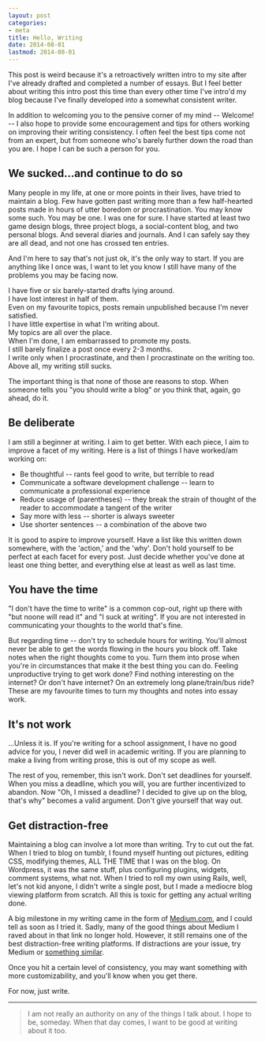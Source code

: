 ```yaml
---
layout: post
categories:
- meta
title: Hello, Writing
date: 2014-08-01
lastmod: 2014-08-01
---
```


This post is weird because it's a retroactively written intro to my site after I've already drafted and completed a number of essays. But I feel better about writing this intro post this time than every other time I've intro'd my blog because I've finally developed into a somewhat consistent writer. 

In addition to welcoming you to the pensive corner of my mind -- Welcome! -- I also hope to provide some encouragement and tips for others working on improving their writing consistency. I often feel the best tips come not from an expert, but from someone who's barely further down the road than you are. I hope I can be such a person for you.

## We sucked...and continue to do so

Many people in my life, at one or more points in their lives, have tried to maintain a blog. Few have gotten past writing more than a few half-hearted posts made in hours of utter boredom or procrastination. You may know some such. You may be one. I was one for sure. I have started at least two game design blogs, three project blogs, a social-content blog, and two personal blogs. And several diaries and journals. And I can safely say they are all dead, and not one has crossed ten entries.

And I'm here to say that's not just ok, it's the only way to start. If you are anything like I once was, I want to let you know I still have many of the problems you may be facing now.

I have five or six barely-started drafts lying around.  
I have lost interest in half of them.   
Even on my favourite topics, posts remain unpublished because I'm never satisfied.   
I have little expertise in what I'm writing about.   
My topics are all over the place.   
When I'm done, I am embarrassed to promote my posts.   
I still barely finalize a post once every 2-3 months.   
I write only when I procrastinate, and then I procrastinate on the writing too.   
Above all, my writing still sucks.   

The important thing is that none of those are reasons to stop. When someone tells you "you should write a blog" or you think that, again, go ahead, do it.

## Be deliberate

I am still a beginner at writing. I aim to get better. With each piece, I aim to improve a facet of my writing. Here is a list of things I have worked/am working on:

* Be thoughtful -- rants feel good to write, but terrible to read
* Communicate a software development challenge -- learn to communicate a professional experience
* Reduce usage of (parentheses) -- they break the strain of thought of the reader to accommodate a tangent of the writer
* Say more with less -- shorter is always sweeter
* Use shorter sentences -- a combination of the above two

It is good to aspire to improve yourself. Have a list like this written down somewhere, with the 'action,' and the 'why'. Don't hold yourself to be perfect at each facet for every post. Just decide whether you've done at least one thing better, and everything else at least as well as last time.

## You have the time

"I don't have the time to write" is a common cop-out, right up there with "but noone will read it" and "I suck at writing". If you are not interested in communicating your thoughts to the world that's fine.

But regarding time -- don't try to schedule hours for writing. You'll almost never be able to get the words flowing in the hours you block off. Take notes when the right thoughts come to you. Turn them into prose when you're in circumstances that make it the best thing you can do. Feeling unproductive trying to get work done? Find nothing interesting on the internet? Or don't have internet? On an extremely long plane/train/bus ride? These are my favourite times to turn my thoughts and notes into essay work.

## It's not work

...Unless it is. If you're writing for a school assignment, I have no good advice for you, I never did well in academic writing. If you are planning to make a living from writing prose, this is out of my scope as well.

The rest of you, remember, this isn't work. Don't set deadlines for yourself. When you miss a deadline, which you will, you are further incentivized to abandon. Now "Oh, I missed a deadline? I decided to give up on the blog, that's why" becomes a valid argument. Don't give yourself that way out.

## Get distraction-free

Maintaining a blog can involve a lot more than writing. Try to cut out the fat. When I tried to blog on tumblr, I found myself hunting out pictures, editing CSS, modifying themes, ALL THE TIME that I was on the blog. On Wordpress, it was the same stuff, plus configuring plugins, widgets, comment systems, what not. When I tried to roll my own using Rails, well, let's not kid anyone, I didn't write a single post, but I made a mediocre blog viewing platform from scratch. All this is toxic for getting any actual writing done.

A big milestone in my writing came in the form of [Medium.com](https://medium.com/@keerthiko/why-i-chose-medium-com-6ba12dd0c916), and I could tell as soon as I tried it. Sadly, many of the good things about Medium I raved about in that link no longer hold. However, it still remains one of the best distraction-free writing platforms. If distractions are your issue, try Medium or [something similar](http://mashable.com/2014/05/09/16-minimalist-blogging-platforms/).

Once you hit a certain level of consistency, you may want something with more customizability, and you'll know when you get there. 

For now, just write.

- - -

> I am not really an authority on any of the things I talk about. I hope to be, someday. When that day comes, I want to be good at writing about it too.
